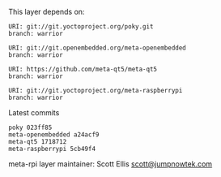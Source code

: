 This layer depends on:

    URI: git://git.yoctoproject.org/poky.git
    branch: warrior

    URI: git://git.openembedded.org/meta-openembedded
    branch: warrior

    URI: https://github.com/meta-qt5/meta-qt5
    branch: warrior

    URI: git://git.yoctoproject.org/meta-raspberrypi
    branch: warrior

Latest commits

    poky 023ff85
    meta-openembedded a24acf9
    meta-qt5 1718712
    meta-raspberrypi 5cb49f4

meta-rpi layer maintainer: Scott Ellis <scott@jumpnowtek.com>

